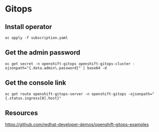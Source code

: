 # Gitops

## Install operator
```shell
oc apply -f subscription.yaml
```

## Get the admin password
```shell
oc get secret -n openshift-gitops openshift-gitops-cluster -ojsonpath="{.data.admin\.password}" | base64 -d
```

## Get the console link
```shell
oc get route openshift-gitops-server -n openshift-gitops -ojsonpath="{.status.ingress[0].host}"
```

## Resources

https://github.com/redhat-developer-demos/openshift-gitops-examples
